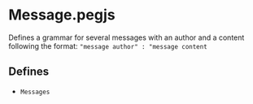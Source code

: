 Message.pegjs
===

Defines a grammar for several messages with an author and a content following the format: ```"message author" : "message content```

Defines
---

- ```Messages```
